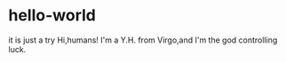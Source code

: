 # hello-world
it is just a try
Hi,humans!
  I'm a Y.H. from Virgo,and I'm the god controlling luck.
